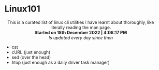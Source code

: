 # Linux101
<div align="center">
  This is a curated list of linux cli utilities I have learnt about thoroughly, like literally reading the man page.<br>
  <b>Started on 18th December 2022 | 4:08:17 PM</b><br>
  <i>Is updated every day since then</i>
</div>

- cat
- cURL (just enough)
- sed (over the head)
- htop (just enough as a daily driver task manager)
